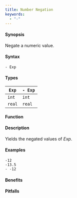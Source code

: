 ```yaml
---
title: Number Negation
keywords:
  - "-"
---
```


#### Synopsis

Negate a numeric value.

#### Syntax

`- Exp`

#### Types


| `Exp`  |  `- Exp`  |
| --- | --- |
| `int`    |  `int`      |
| `real`   |  `real`     |


#### Function

#### Description

Yields the negated values of _Exp_.

#### Examples

```rascal-shell
-12
-13.5
- -12
```

#### Benefits

#### Pitfalls

